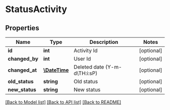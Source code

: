 # StatusActivity

## Properties
Name | Type | Description | Notes
------------ | ------------- | ------------- | -------------
**id** | **int** | Activity Id | [optional] 
**changed_by** | **int** | User Id | [optional] 
**changed_at** | [**\DateTime**](\DateTime.md) | Deleted date (Y-m-d\\TH:i:sP) | [optional] 
**old_status** | **string** | Old status | [optional] 
**new_status** | **string** | New status | [optional] 

[[Back to Model list]](../../README.md#documentation-for-models) [[Back to API list]](../../README.md#documentation-for-api-endpoints) [[Back to README]](../../README.md)

